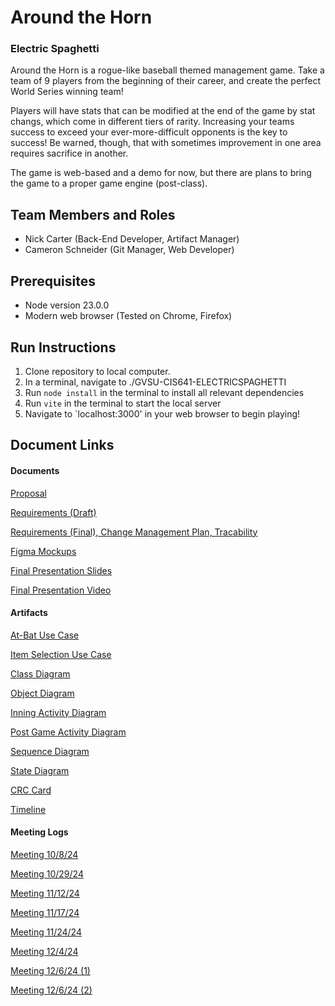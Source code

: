 # Around the Horn
### Electric Spaghetti

Around the Horn is a rogue-like baseball themed management game. Take a team of 9 players from the beginning of their career, and create the perfect World Series winning team!

Players will have stats that can be modified at the end of the game by stat changs, which come in different tiers of rarity. Increasing your teams success to exceed your ever-more-difficult opponents is the key to success! Be warned, though, that with sometimes improvement in one area requires sacrifice in another.

The game is web-based and a demo for now, but there are plans to bring the game to a proper game engine (post-class).

## Team Members and Roles

* Nick Carter (Back-End Developer, Artifact Manager)
* Cameron Schneider (Git Manager, Web Developer)

## Prerequisites

* Node version 23.0.0
* Modern web browser (Tested on Chrome, Firefox)

## Run Instructions

1. Clone repository to local computer.
2. In a terminal, navigate to ./GVSU-CIS641-ELECTRICSPAGHETTI
3. Run `node install` in the terminal to install all relevant dependencies
4. Run `vite` in the terminal to start the local server
5. Navigate to `localhost:3000' in your web browser to begin playing!

## Document Links
#### Documents
[Proposal](docs/proposal-template.md)

[Requirements (Draft)](docs/software_requirements_specification.md)

[Requirements (Final), Change Management Plan, Tracability](docs/software_requirements_specification_final.md)

[Figma Mockups](artifacts/figma-mockups.md)

[Final Presentation Slides](artifacts/Around%20the%20Horn.pdf)

[Final Presentation Video](artifacts/final-presentation.md)

#### Artifacts

[At-Bat Use Case](artifacts/At-Bat_Use_Case.drawio.png)

[Item Selection Use Case](artifacts/Item_Selection_Use_Case.drawio.png)

[Class Diagram](artifacts/CIS_641_HW5-1.drawio.png)

[Object Diagram](artifacts/HW5-2.drawio.png)

[Inning Activity Diagram](artifacts/Inning-Activity.png)

[Post Game Activity Diagram](artifacts/post-game-activity.png)

[Sequence Diagram](artifacts/SequenceDiagram.drawio.png)

[State Diagram](artifacts/StateDiagram.drawio.png)

[CRC Card](artifacts/CRC%20Card%20Building%20Page.pdf)

[Timeline](artifacts/timeline.png)

#### Meeting Logs

[Meeting 10/8/24](meetings/GVSU-CIS641-ELECTRICSPAGHETTI-2024-10-08.md)

[Meeting 10/29/24](meetings/GVSU-CIS641-ELECTRICSPAGHETTI-2024-10-29.md)

[Meeting 11/12/24](meetings/GVSU-CIS641-ELECTRICSPAGHETTI-2024-11-12.md)

[Meeting 11/17/24](meetings/GVSU-CIS641-ELECTRICSPAGHETTI-2024-11-17.md)

[Meeting 11/24/24](meetings/GVSU-CIS641-ELECTRICSPAGHETTI-2024-11-24.md)

[Meeting 12/4/24](meetings/GVSU-CIS641-ELECTRICSPAGHETTI-2024-12-4.md)

[Meeting 12/6/24 (1)](meetings/GVSU-CIS641-ELECTRICSPAGHETTI-2024-12-6.md)

[Meeting 12/6/24 (2)](meetings/GVSU-CIS641-ELECTRICSPAGHETTI-2024-12-6_2.md)


